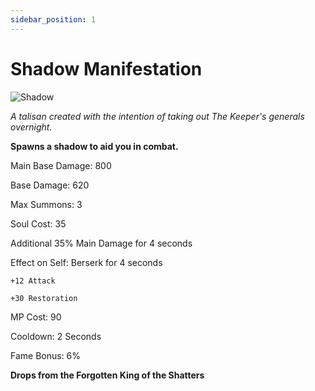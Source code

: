 ```yaml
---
sidebar_position: 1
---
```


# Shadow Manifestation

![Shadow](https://vwiki.valorserver.com/api/item/picture/shadow%20manifestation)

<i>A talisan created with the intention of taking out The Keeper's generals overnight.</i>

**Spawns a shadow to aid you in combat.**

Main Base Damage: 800

Base Damage: 620

Max Summons: 3

Soul Cost: 35

Additional 35% Main Damage for 4 seconds

Effect on Self: Berserk for 4 seconds

    +12 Attack

    +30 Restoration

MP Cost: 90

Cooldown: 2 Seconds

Fame Bonus: 6%

**Drops from the Forgotten King of the Shatters**
